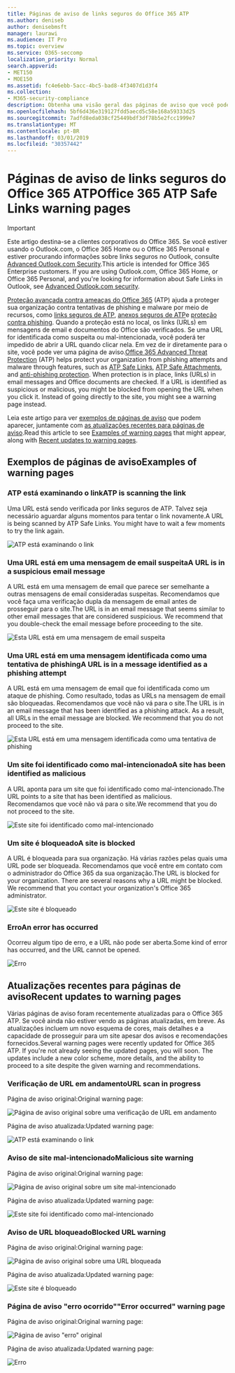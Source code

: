 ```yaml
---
title: Páginas de aviso de links seguros do Office 365 ATP
ms.author: deniseb
author: denisebmsft
manager: laurawi
ms.audience: IT Pro
ms.topic: overview
ms.service: O365-seccomp
localization_priority: Normal
search.appverid:
- MET150
- MOE150
ms.assetid: fc4e6ebb-5acc-4bc5-bad8-4f3407d1d3f4
ms.collection:
- M365-security-compliance
description: Obtenha uma visão geral das páginas de aviso que você pode ver quando a proteção avançada contra ameaças do Office 365 está no trabalho.
ms.openlocfilehash: 5bf6d436e319127fdd5aecd5c58e168a59333d25
ms.sourcegitcommit: 7adfd8eda038cf25449bdf3df78b5e2fcc1999e7
ms.translationtype: MT
ms.contentlocale: pt-BR
ms.lasthandoff: 03/01/2019
ms.locfileid: "30357442"
---
```

# <a name="office-365-atp-safe-links-warning-pages"></a><span data-ttu-id="f1f6f-103">Páginas de aviso de links seguros do Office 365 ATP</span><span class="sxs-lookup"><span data-stu-id="f1f6f-103">Office 365 ATP Safe Links warning pages</span></span>

> [!IMPORTANT]
> <span data-ttu-id="f1f6f-p101">Este artigo destina-se a clientes corporativos do Office 365. Se você estiver usando o Outlook.com, o Office 365 Home ou o Office 365 Personal e estiver procurando informações sobre links seguros no Outlook, consulte [Advanced Outlook.com Security](https://support.office.com/article/advanced-outlook-com-security-for-office-365-subscribers-882d2243-eab9-4545-a58a-b36fee4a46e2).</span><span class="sxs-lookup"><span data-stu-id="f1f6f-p101">This article is intended for Office 365 Enterprise customers. If you are using Outlook.com, Office 365 Home, or Office 365 Personal, and you're looking for information about Safe Links in Outlook, see [Advanced Outlook.com security](https://support.office.com/article/advanced-outlook-com-security-for-office-365-subscribers-882d2243-eab9-4545-a58a-b36fee4a46e2).</span></span>

<span data-ttu-id="f1f6f-p102">[Proteção avançada contra ameaças do Office 365](office-365-atp.md) (ATP) ajuda a proteger sua organização contra tentativas de phishing e malware por meio de recursos, como [links seguros de ATP](atp-safe-links.md), [anexos seguros de ATP](atp-safe-attachments.md)e [proteção contra phishing](anti-phishing-protection.md). Quando a proteção está no local, os links (URLs) em mensagens de email e documentos do Office são verificados. Se uma URL for identificada como suspeita ou mal-intencionada, você poderá ter impedido de abrir a URL quando clicar nela. Em vez de ir diretamente para o site, você pode ver uma página de aviso.</span><span class="sxs-lookup"><span data-stu-id="f1f6f-p102">[Office 365 Advanced Threat Protection](office-365-atp.md) (ATP) helps protect your organization from phishing attempts and malware through features, such as [ATP Safe Links](atp-safe-links.md), [ATP Safe Attachments](atp-safe-attachments.md), and [anti-phishing protection](anti-phishing-protection.md). When protection is in place, links (URLs) in email messages and Office documents are checked. If a URL is identified as suspicious or malicious, you might be blocked from opening the URL when you click it. Instead of going directly to the site, you might see a warning page instead.</span></span> 
  
<span data-ttu-id="f1f6f-110">Leia este artigo para ver [exemplos de páginas de aviso](atp-safe-links-warning-pages.md#examples) que podem aparecer, juntamente com [as atualizações recentes para páginas de aviso](atp-safe-links-warning-pages.md#updates).</span><span class="sxs-lookup"><span data-stu-id="f1f6f-110">Read this article to see [Examples of warning pages](atp-safe-links-warning-pages.md#examples) that might appear, along with [Recent updates to warning pages](atp-safe-links-warning-pages.md#updates).</span></span>
  
## <a name="examples-of-warning-pages"></a><span data-ttu-id="f1f6f-111">Exemplos de páginas de aviso</span><span class="sxs-lookup"><span data-stu-id="f1f6f-111">Examples of warning pages</span></span>

### <a name="atp-is-scanning-the-link"></a><span data-ttu-id="f1f6f-112">ATP está examinando o link</span><span class="sxs-lookup"><span data-stu-id="f1f6f-112">ATP is scanning the link</span></span>

<span data-ttu-id="f1f6f-p103">Uma URL está sendo verificada por links seguros de ATP. Talvez seja necessário aguardar alguns momentos para tentar o link novamente.</span><span class="sxs-lookup"><span data-stu-id="f1f6f-p103">A URL is being scanned by ATP Safe Links. You might have to wait a few moments to try the link again.</span></span>

![ATP está examinando o link](media/ee8dd5ed-6b91-4248-b054-12b719e8d0ed.png)

### <a name="a-url-is-in-a-suspicious-email-message"></a><span data-ttu-id="f1f6f-116">Uma URL está em uma mensagem de email suspeita</span><span class="sxs-lookup"><span data-stu-id="f1f6f-116">A URL is in a suspicious email message</span></span>

<span data-ttu-id="f1f6f-p104">A URL está em uma mensagem de email que parece ser semelhante a outras mensagens de email consideradas suspeitas. Recomendamos que você faça uma verificação dupla da mensagem de email antes de prosseguir para o site.</span><span class="sxs-lookup"><span data-stu-id="f1f6f-p104">The URL is in an email message that seems similar to other email messages that are considered suspicious. We recommend that you double-check the email message before proceeding to the site.</span></span>

![Esta URL está em uma mensagem de email suspeita](media/33f57923-23e3-4b0f-838b-6ad589ba897b.png)

### <a name="a-url-is-in-a-message-identified-as-a-phishing-attempt"></a><span data-ttu-id="f1f6f-120">Uma URL está em uma mensagem identificada como uma tentativa de phishing</span><span class="sxs-lookup"><span data-stu-id="f1f6f-120">A URL is in a message identified as a phishing attempt</span></span>

<span data-ttu-id="f1f6f-p105">A URL está em uma mensagem de email que foi identificada como um ataque de phishing. Como resultado, todas as URLs na mensagem de email são bloqueadas. Recomendamos que você não vá para o site.</span><span class="sxs-lookup"><span data-stu-id="f1f6f-p105">The URL is in an email message that has been identified as a phishing attack. As a result, all URLs in the email message are blocked. We recommend that you do not proceed to the site.</span></span>

![Esta URL está em uma mensagem identificada como uma tentativa de phishing](media/6e544a28-0604-4821-aba6-d5a57bb917e5.png)

### <a name="a-site-has-been-identified-as-malicious"></a><span data-ttu-id="f1f6f-125">Um site foi identificado como mal-intencionado</span><span class="sxs-lookup"><span data-stu-id="f1f6f-125">A site has been identified as malicious</span></span>

<span data-ttu-id="f1f6f-126">A URL aponta para um site que foi identificado como mal-intencionado.</span><span class="sxs-lookup"><span data-stu-id="f1f6f-126">The URL points to a site that has been identified as malicious.</span></span>  <br/> <span data-ttu-id="f1f6f-127">Recomendamos que você não vá para o site.</span><span class="sxs-lookup"><span data-stu-id="f1f6f-127">We recommend that you do not proceed to the site.</span></span>

![Este site foi identificado como mal-intencionado](media/058883c8-23f0-4672-9c1c-66b084796177.png)

### <a name="a-site-is-blocked"></a><span data-ttu-id="f1f6f-129">Um site é bloqueado</span><span class="sxs-lookup"><span data-stu-id="f1f6f-129">A site is blocked</span></span>

<span data-ttu-id="f1f6f-p106">A URL é bloqueada para sua organização. Há várias razões pelas quais uma URL pode ser bloqueada. Recomendamos que você entre em contato com o administrador do Office 365 da sua organização.</span><span class="sxs-lookup"><span data-stu-id="f1f6f-p106">The URL is blocked for your organization. There are several reasons why a URL might be blocked. We recommend that you contact your organization's Office 365 administrator.</span></span>

![Este site é bloqueado](media/6b4bda2d-a1e6-419e-8b10-588e83c3af3f.png)

### <a name="an-error-has-occurred"></a><span data-ttu-id="f1f6f-134">Erro</span><span class="sxs-lookup"><span data-stu-id="f1f6f-134">An error has occurred</span></span>

<span data-ttu-id="f1f6f-135">Ocorreu algum tipo de erro, e a URL não pode ser aberta.</span><span class="sxs-lookup"><span data-stu-id="f1f6f-135">Some kind of error has occurred, and the URL cannot be opened.</span></span>

![Erro](media/2f7465a4-1cf4-4c1c-b7d4-3c07e4b795b4.png)

## <a name="recent-updates-to-warning-pages"></a><span data-ttu-id="f1f6f-137">Atualizações recentes para páginas de aviso</span><span class="sxs-lookup"><span data-stu-id="f1f6f-137">Recent updates to warning pages</span></span>

<span data-ttu-id="f1f6f-p107">Várias páginas de aviso foram recentemente atualizadas para o Office 365 ATP. Se você ainda não estiver vendo as páginas atualizadas, em breve. As atualizações incluem um novo esquema de cores, mais detalhes e a capacidade de prosseguir para um site apesar dos avisos e recomendações fornecidos.</span><span class="sxs-lookup"><span data-stu-id="f1f6f-p107">Several warning pages were recently updated for Office 365 ATP. If you're not already seeing the updated pages, you will soon. The updates include a new color scheme, more details, and the ability to proceed to a site despite the given warning and recommendations.</span></span>

### <a name="url-scan-in-progress"></a><span data-ttu-id="f1f6f-141">Verificação de URL em andamento</span><span class="sxs-lookup"><span data-stu-id="f1f6f-141">URL scan in progress</span></span>

<span data-ttu-id="f1f6f-142">Página de aviso original:</span><span class="sxs-lookup"><span data-stu-id="f1f6f-142">Original warning page:</span></span>

![Página de aviso original sobre uma verificação de URL em andamento](media/04368763-763f-43d6-94a4-a48291d36893.png)

<span data-ttu-id="f1f6f-144">Página de aviso atualizada:</span><span class="sxs-lookup"><span data-stu-id="f1f6f-144">Updated warning page:</span></span>

![ATP está examinando o link](media/ee8dd5ed-6b91-4248-b054-12b719e8d0ed.png)

### <a name="malicious-site-warning"></a><span data-ttu-id="f1f6f-146">Aviso de site mal-intencionado</span><span class="sxs-lookup"><span data-stu-id="f1f6f-146">Malicious site warning</span></span>

<span data-ttu-id="f1f6f-147">Página de aviso original:</span><span class="sxs-lookup"><span data-stu-id="f1f6f-147">Original warning page:</span></span>

![Página de aviso original sobre um site mal-intencionado](media/b9efda09-6dd8-46ef-82cb-56e4d538b8f5.png)

<span data-ttu-id="f1f6f-149">Página de aviso atualizada:</span><span class="sxs-lookup"><span data-stu-id="f1f6f-149">Updated warning page:</span></span>

![Este site foi identificado como mal-intencionado](media/058883c8-23f0-4672-9c1c-66b084796177.png)

### <a name="blocked-url-warning"></a><span data-ttu-id="f1f6f-151">Aviso de URL bloqueado</span><span class="sxs-lookup"><span data-stu-id="f1f6f-151">Blocked URL warning</span></span>

<span data-ttu-id="f1f6f-152">Página de aviso original:</span><span class="sxs-lookup"><span data-stu-id="f1f6f-152">Original warning page:</span></span>

![Página de aviso original sobre uma URL bloqueada](media/3d6ba028-30bf-45fc-958e-d3aad3defc83.png)

<span data-ttu-id="f1f6f-154">Página de aviso atualizada:</span><span class="sxs-lookup"><span data-stu-id="f1f6f-154">Updated warning page:</span></span>

![Este site é bloqueado](media/6b4bda2d-a1e6-419e-8b10-588e83c3af3f.png)

### <a name="error-occurred-warning-page"></a><span data-ttu-id="f1f6f-156">Página de aviso "erro ocorrido"</span><span class="sxs-lookup"><span data-stu-id="f1f6f-156">"Error occurred" warning page</span></span>

<span data-ttu-id="f1f6f-157">Página de aviso original:</span><span class="sxs-lookup"><span data-stu-id="f1f6f-157">Original warning page:</span></span>

![Página de aviso "erro" original](media/9aaa4383-2f23-48be-bdaa-8efbcb2acc70.png)

<span data-ttu-id="f1f6f-159">Página de aviso atualizada:</span><span class="sxs-lookup"><span data-stu-id="f1f6f-159">Updated warning page:</span></span>

![Erro](media/2f7465a4-1cf4-4c1c-b7d4-3c07e4b795b4.png)
   

